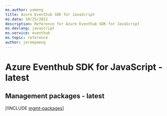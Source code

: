 ```yaml
---
ms.author: yumeng
title: Azure Eventhub SDK for JavaScript
ms.data: 10/25/2022
description: Reference for Azure Eventhub SDK for JavaScript
ms.devlang: javascript
ms.service: eventhub
ms.topic: reference
author: jeremymeng
---
```

# Azure Eventhub SDK for JavaScript - latest

## Management packages - latest
[!INCLUDE [mgmt-packages](eventhub-mgmt-index.md)]